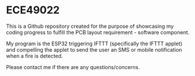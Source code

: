 # ECE49022

This is a Github repository created for the purpose of showcasing my coding progress to fulfill the PCB layout requirement - software component.

My program is the ESP32 triggering IFTTT (specifically the IFTTT applet) and compelling the applet to send the user an SMS or mobile notification when a fire is detected.

Please contact me if there are any questions/concerns.

